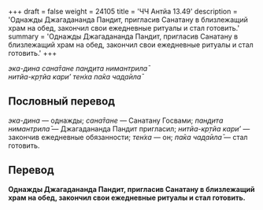 +++
draft = false
weight = 24105
title = 'ЧЧ Антйа 13.49'
description = 'Однажды Джагадананда Пандит, пригласив Санатану в близлежащий храм на обед, закончил свои ежедневные ритуалы и стал готовить.'
summary = 'Однажды Джагадананда Пандит, пригласив Санатану в близлежащий храм на обед, закончил свои ежедневные ритуалы и стал готовить.'
+++

_эка-дина сана̄тане пан̣д̣ита нимантрила̄  
нитйа-кр̣тйа кари’ тен̇ха па̄ка чад̣а̄ила̄_

## Пословный перевод

_эка_\-_дина_ — однажды; _сана̄тане_ — Санатану Госвами; _пан̣д̣ита_ _нимантрила̄_ — Джагадананда Пандит пригласил; _нитйа_\-_кр̣тйа_ _кари’_ — закончив ежедневные обязанности; _тен̇ха_ — он; _па̄ка_ _чад̣а̄ила̄_ — стал готовить.

## Перевод

**Однажды Джагадананда Пандит, пригласив Санатану в близлежащий храм на обед, закончил свои ежедневные ритуалы и стал готовить.**
